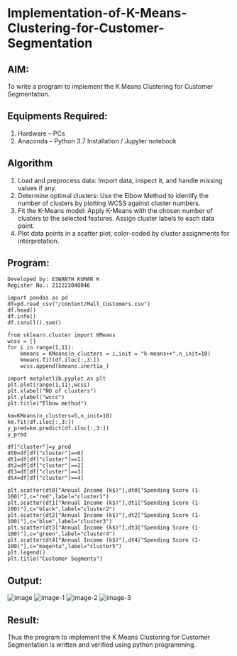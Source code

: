# Implementation-of-K-Means-Clustering-for-Customer-Segmentation

## AIM:
To write a program to implement the K Means Clustering for Customer Segmentation.

## Equipments Required:
1. Hardware – PCs
2. Anaconda – Python 3.7 Installation / Jupyter notebook

## Algorithm

   1. Load and preprocess data: Import data, inspect it, and handle missing values if any.
   2. Determine optimal clusters: Use the Elbow Method to identify the number of clusters by plotting WCSS against cluster numbers.
   3. Fit the K-Means model: Apply K-Means with the chosen number of clusters to the selected features. Assign cluster labels to each data point.
   4. Plot data points in a scatter plot, color-coded by cluster assignments for interpretation.

## Program:
```
Developed by: ESWANTH KUMAR K
Register No.: 212223040046
```

```
import pandas as pd
df=pd.read_csv("/content/Mall_Customers.csv")
df.head()
df.info()
df.isnull().sum()

from sklearn.cluster import KMeans
wcss = []
for i in range(1,11):
    kmeans = KMeans(n_clusters = i,init = "k-means++",n_init=10)
    kmeans.fit(df.iloc[:,3:])
    wcss.append(kmeans.inertia_)

import matplotlib.pyplot as plt
plt.plot(range(1,11),wcss)
plt.xlabel("NO of clusters")
plt.ylabel("wccc")
plt.title("Elbow method")

km=KMeans(n_clusters=5,n_init=10)
km.fit(df.iloc[:,3:])
y_pred=km.predict(df.iloc[:,3:])
y_pred

df["cluster"]=y_pred
dt0=df[df["cluster"]==0]
dt1=df[df["cluster"]==1]
dt2=df[df["cluster"]==2]
dt3=df[df["cluster"]==3]
dt4=df[df["cluster"]==4]

plt.scatter(dt0["Annual Income (k$)"],dt0["Spending Score (1-100)"],c="red",label="cluster1")
plt.scatter(dt1["Annual Income (k$)"],dt1["Spending Score (1-100)"],c="black",label="cluster2")
plt.scatter(dt2["Annual Income (k$)"],dt2["Spending Score (1-100)"],c="blue",label="cluster3")
plt.scatter(dt3["Annual Income (k$)"],dt3["Spending Score (1-100)"],c="green",label="cluster4")
plt.scatter(dt4["Annual Income (k$)"],dt4["Spending Score (1-100)"],c="magenta",label="cluster5")
plt.legend()
plt.title("Customer Segments")

```

## Output:
![image](https://github.com/user-attachments/assets/01865ca9-ccb7-4104-80b0-ddeb549810ac)
![image-1](https://github.com/user-attachments/assets/d88214e1-1192-4098-87c5-d4bec452a4d7)
![image-2](https://github.com/user-attachments/assets/fad39f50-ec54-43e6-8a4b-9633860800eb)
![image-3](https://github.com/user-attachments/assets/731a7684-0536-40e2-b53b-0439542c7b28)



## Result:
Thus the program to implement the K Means Clustering for Customer Segmentation is written and verified using python programming.
